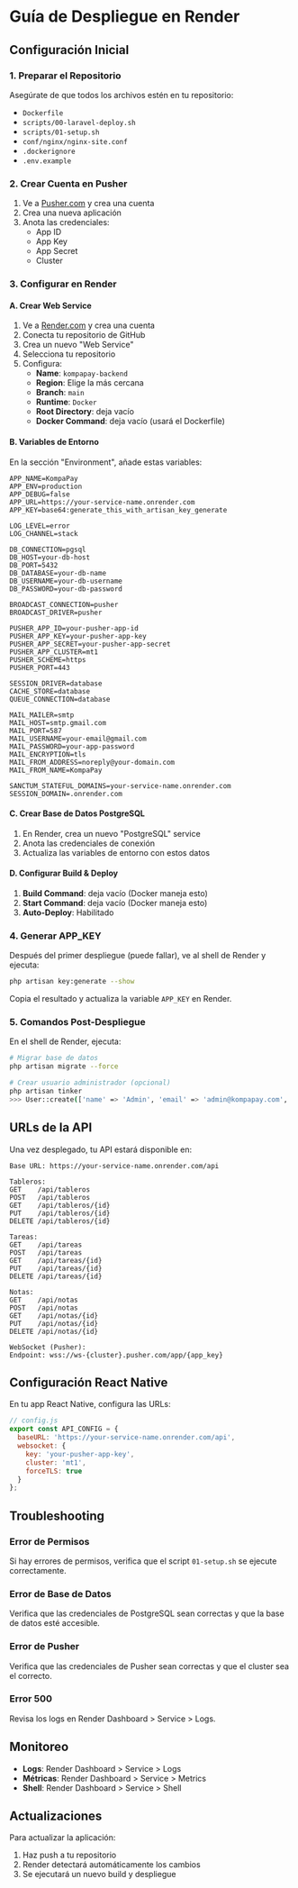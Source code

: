 # Guía de Despliegue en Render

## Configuración Inicial

### 1. Preparar el Repositorio

Asegúrate de que todos los archivos estén en tu repositorio:
- `Dockerfile`
- `scripts/00-laravel-deploy.sh`
- `scripts/01-setup.sh`
- `conf/nginx/nginx-site.conf`
- `.dockerignore`
- `.env.example`

### 2. Crear Cuenta en Pusher

1. Ve a [Pusher.com](https://pusher.com) y crea una cuenta
2. Crea una nueva aplicación
3. Anota las credenciales:
   - App ID
   - App Key
   - App Secret
   - Cluster

### 3. Configurar en Render

#### A. Crear Web Service

1. Ve a [Render.com](https://render.com) y crea una cuenta
2. Conecta tu repositorio de GitHub
3. Crea un nuevo "Web Service"
4. Selecciona tu repositorio
5. Configura:
   - **Name**: `kompapay-backend`
   - **Region**: Elige la más cercana
   - **Branch**: `main`
   - **Runtime**: `Docker`
   - **Root Directory**: deja vacío
   - **Docker Command**: deja vacío (usará el Dockerfile)

#### B. Variables de Entorno

En la sección "Environment", añade estas variables:

```
APP_NAME=KompaPay
APP_ENV=production
APP_DEBUG=false
APP_URL=https://your-service-name.onrender.com
APP_KEY=base64:generate_this_with_artisan_key_generate

LOG_LEVEL=error
LOG_CHANNEL=stack

DB_CONNECTION=pgsql
DB_HOST=your-db-host
DB_PORT=5432
DB_DATABASE=your-db-name
DB_USERNAME=your-db-username
DB_PASSWORD=your-db-password

BROADCAST_CONNECTION=pusher
BROADCAST_DRIVER=pusher

PUSHER_APP_ID=your-pusher-app-id
PUSHER_APP_KEY=your-pusher-app-key
PUSHER_APP_SECRET=your-pusher-app-secret
PUSHER_APP_CLUSTER=mt1
PUSHER_SCHEME=https
PUSHER_PORT=443

SESSION_DRIVER=database
CACHE_STORE=database
QUEUE_CONNECTION=database

MAIL_MAILER=smtp
MAIL_HOST=smtp.gmail.com
MAIL_PORT=587
MAIL_USERNAME=your-email@gmail.com
MAIL_PASSWORD=your-app-password
MAIL_ENCRYPTION=tls
MAIL_FROM_ADDRESS=noreply@your-domain.com
MAIL_FROM_NAME=KompaPay

SANCTUM_STATEFUL_DOMAINS=your-service-name.onrender.com
SESSION_DOMAIN=.onrender.com
```

#### C. Crear Base de Datos PostgreSQL

1. En Render, crea un nuevo "PostgreSQL" service
2. Anota las credenciales de conexión
3. Actualiza las variables de entorno con estos datos

#### D. Configurar Build & Deploy

1. **Build Command**: deja vacío (Docker maneja esto)
2. **Start Command**: deja vacío (Docker maneja esto)
3. **Auto-Deploy**: Habilitado

### 4. Generar APP_KEY

Después del primer despliegue (puede fallar), ve al shell de Render y ejecuta:

```bash
php artisan key:generate --show
```

Copia el resultado y actualiza la variable `APP_KEY` en Render.

### 5. Comandos Post-Despliegue

En el shell de Render, ejecuta:

```bash
# Migrar base de datos
php artisan migrate --force

# Crear usuario administrador (opcional)
php artisan tinker
>>> User::create(['name' => 'Admin', 'email' => 'admin@kompapay.com', 'password' => bcrypt('password123')]);
```

## URLs de la API

Una vez desplegado, tu API estará disponible en:

```
Base URL: https://your-service-name.onrender.com/api

Tableros:
GET    /api/tableros
POST   /api/tableros
GET    /api/tableros/{id}
PUT    /api/tableros/{id}
DELETE /api/tableros/{id}

Tareas:
GET    /api/tareas
POST   /api/tareas
GET    /api/tareas/{id}
PUT    /api/tareas/{id}
DELETE /api/tareas/{id}

Notas:
GET    /api/notas
POST   /api/notas
GET    /api/notas/{id}
PUT    /api/notas/{id}
DELETE /api/notas/{id}

WebSocket (Pusher):
Endpoint: wss://ws-{cluster}.pusher.com/app/{app_key}
```

## Configuración React Native

En tu app React Native, configura las URLs:

```javascript
// config.js
export const API_CONFIG = {
  baseURL: 'https://your-service-name.onrender.com/api',
  websocket: {
    key: 'your-pusher-app-key',
    cluster: 'mt1',
    forceTLS: true
  }
};
```

## Troubleshooting

### Error de Permisos
Si hay errores de permisos, verifica que el script `01-setup.sh` se ejecute correctamente.

### Error de Base de Datos
Verifica que las credenciales de PostgreSQL sean correctas y que la base de datos esté accesible.

### Error de Pusher
Verifica que las credenciales de Pusher sean correctas y que el cluster sea el correcto.

### Error 500
Revisa los logs en Render Dashboard > Service > Logs.

## Monitoreo

- **Logs**: Render Dashboard > Service > Logs
- **Métricas**: Render Dashboard > Service > Metrics
- **Shell**: Render Dashboard > Service > Shell

## Actualizaciones

Para actualizar la aplicación:
1. Haz push a tu repositorio
2. Render detectará automáticamente los cambios
3. Se ejecutará un nuevo build y despliegue
